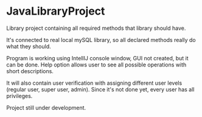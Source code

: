 # JavaLibraryProject

Library project containing all required methods that library should have.

It's connected to real local mySQL library, so all declared methods really do what they should.

Program is working using IntellIJ console window, GUI not created, but it can be done.
Help option allows user to see all possible operations with short descriptions. 


It will also contain user verification with assigning different user levels (regular user, super user, admin). Since it's not done yet, every user has all privileges.

Project still under development.
